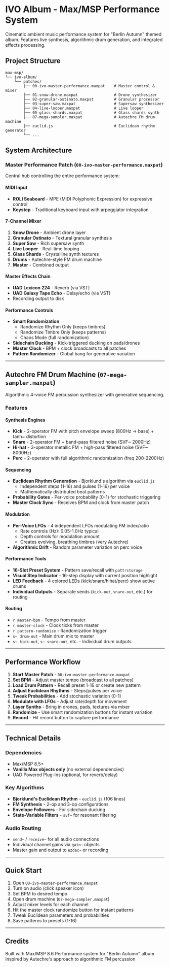 # IVO Album - Max/MSP Performance System

Cinematic ambient music performance system for "Berlin Autumn" themed album. Features live synthesis, algorithmic drum generation, and integrated effects processing.

## Project Structure

```
max-msp/
└── ivo-album/
    └── patches/
        ├── 00-ivo-master-performance.maxpat    # Master control & mixer
        ├── 01-snow-drone.maxpat                # Drone synthesizer
        ├── 02-granular-ostinato.maxpat         # Granular processor
        ├── 03-super-saw.maxpat                 # Supersaw synthesizer
        ├── 04-live-looper.maxpat               # Live looper
        ├── 05-glass-shards.maxpat              # Glass shards synth
        ├── 07-mega-sampler.maxpat              # Autechre FM drum machine
        ├── euclid.js                           # Euclidean rhythm generator
        └── ...
```

## System Architecture

### Master Performance Patch (`00-ivo-master-performance.maxpat`)

Central hub controlling the entire performance system:

#### MIDI Input
- **ROLI Seaboard** - MPE (MIDI Polyphonic Expression) for expressive control
- **Keystep** - Traditional keyboard input with arpeggiator integration

#### 7-Channel Mixer
1. **Snow Drone** - Ambient drone layer
2. **Granular Ostinato** - Textural granular synthesis
3. **Super Saw** - Rich supersaw synth
4. **Live Looper** - Real-time looping
5. **Glass Shards** - Crystalline synth textures
6. **Drums** - Autechre-style FM drum machine
7. **Master** - Combined output

#### Master Effects Chain
- **UAD Lexicon 224** - Reverb (via VST)
- **UAD Galaxy Tape Echo** - Delay/echo (via VST)
- Recording output to disk

#### Performance Controls
- **Smart Randomization**
  - Randomize Rhythm Only (keeps timbres)
  - Randomize Timbre Only (keeps patterns)
  - Chaos Mode (full randomization)
- **Sidechain Ducking** - Kick-triggered ducking on pads/drones
- **Master Clock** - BPM + clock broadcasts to all patches
- **Pattern Randomizer** - Global bang for generative variation

---

## Autechre FM Drum Machine (`07-mega-sampler.maxpat`)

Algorithmic 4-voice FM percussion synthesizer with generative sequencing.

### Features

#### Synthesis Engines
- **Kick** - 2-operator FM with pitch envelope sweep (800Hz → base) + tanh~ distortion
- **Snare** - 2-operator FM + band-pass filtered noise (SVF~ 2000Hz)
- **Hi-hat** - 3-operator metallic FM + high-pass filtered noise (SVF~ 8000Hz)
- **Perc** - 2-operator with full algorithmic randomization (freq 200-2200Hz)

#### Sequencing
- **Euclidean Rhythm Generation** - Bjorklund's algorithm via `euclid.js`
  - Independent steps (1-16) and pulses (1-16) per voice
  - Mathematically distributed beat patterns
- **Probability Gates** - Per-voice probability (0-1) for stochastic triggering
- **Master Clock Sync** - Receives BPM and clock from master patch

#### Modulation
- **Per-Voice LFOs** - 4 independent LFOs modulating FM index/ratio
  - Rate controls (Hz): 0.05-1.0Hz typical
  - Depth controls for modulation amount
  - Creates evolving, breathing timbres (very Autechre)
- **Algorithmic Drift** - Random parameter variation on perc voice

#### Performance Tools
- **16-Slot Preset System** - Pattern save/recall with `pattrstorage`
- **Visual Step Indicator** - 16-step display with current position highlight
- **LED Feedback** - 4 colored LEDs (kick/snare/hihat/perc) show active drums
- **Individual Outputs** - Separate sends (`kick-out`, `snare-out`, etc.) for routing

#### Routing
- `r master-bpm` - Tempo from master
- `r master-clock` - Clock ticks from master
- `r pattern-randomize` - Randomization trigger
- `s~ drum-out` - Main drum mix to master
- `s~ kick-out`, `s~ snare-out`, etc. - Individual drum outputs

---

## Performance Workflow

1. **Start Master Patch** - `00-ivo-master-performance.maxpat`
2. **Set BPM** - Adjust master tempo (broadcast to all patches)
3. **Load Drum Pattern** - Recall preset 1-16 or create new pattern
4. **Adjust Euclidean Rhythms** - Steps/pulses per voice
5. **Tweak Probabilities** - Add stochastic variation (0-1)
6. **Modulate with LFOs** - Adjust rate/depth for movement
7. **Layer Synths** - Bring in drones, pads, textures via mixer
8. **Randomize** - Use smart randomization buttons for instant variation
9. **Record** - Hit record button to capture performance

---

## Technical Details

### Dependencies
- Max/MSP 8.5+
- **Vanilla Max objects only** (no external dependencies)
- UAD Powered Plug-Ins (optional, for reverb/delay)

### Key Algorithms
- **Bjorklund's Euclidean Rhythm** - `euclid.js` (106 lines)
- **FM Synthesis** - 2-op and 3-op configurations
- **Envelope Followers** - For sidechain ducking
- **State-Variable Filters** - `svf~` for resonant filtering

### Audio Routing
- `send~` / `receive~` for all audio connections
- Individual channel gains via `gain~` objects
- Master gain and output to `ezdac~` or recording

---

## Quick Start

1. Open `00-ivo-master-performance.maxpat`
2. Turn on audio (click speaker icon)
3. Set BPM to desired tempo
4. Open drum machine (`07-mega-sampler.maxpat`)
5. Adjust mixer levels for each channel
6. Hit the master clock randomize button for instant patterns
7. Tweak Euclidean parameters and probabilities
8. Save patterns to presets (1-16)

---

## Credits

Built with Max/MSP 8.6
Performance system for "Berlin Autumn" album
Inspired by Autechre's approach to algorithmic FM percussion
